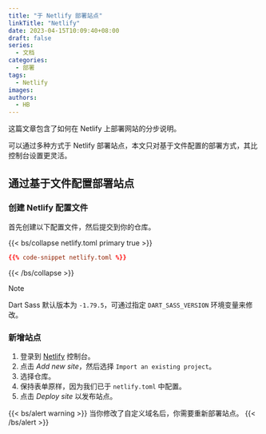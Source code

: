 ```yaml
---
title: "于 Netlify 部署站点"
linkTitle: "Netlify"
date: 2023-04-15T10:09:40+08:00
draft: false
series:
  - 文档
categories:
  - 部署
tags:
  - Netlify
images:
authors:
  - HB
---
```


这篇文章包含了如何在 Netlify 上部署网站的分步说明。

<!--more-->

可以通过多种方式于 Netlify 部署站点，本文只对基于文件配置的部署方式，其比控制台设置更灵活。

## 通过基于文件配置部署站点

### 创建 Netlify 配置文件

首先创建以下配置文件，然后提交到你的仓库。

{{< bs/collapse netlify.toml primary true >}}
```toml {data-max-lines=30}
{{% code-snippet netlify.toml %}}
```
{{< /bs/collapse >}}

> [!NOTE]
> Dart Sass 默认版本为 `-1.79.5`，可通过指定 `DART_SASS_VERSION` 环境变量来修改。

### 新增站点

1. 登录到 [Netlify](https://www.netlify.com/) 控制台。
2. 点击 _Add new site_，然后选择 `Import an existing project`。
3. 选择仓库。
4. 保持表单原样，因为我们已于 `netlify.toml` 中配置。
5. 点击 _Deploy site_ 以发布站点。

{{< bs/alert warning >}}
当你修改了自定义域名后，你需要重新部署站点。
{{< /bs/alert >}}
